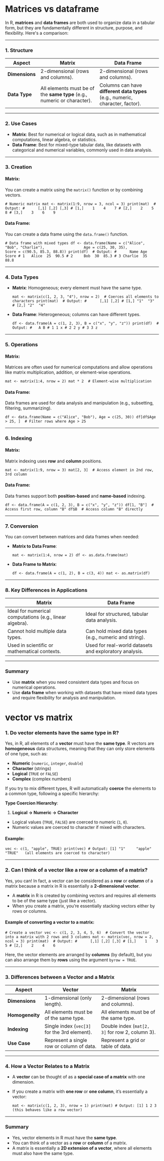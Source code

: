 # Matrices vs dataframe

In R, **matrices** and **data frames** are both used to organize data in a tabular form, but they are fundamentally different in structure, purpose, and flexibility. Here's a comparison:

---

### **1\. Structure**

| **Aspect** | **Matrix** | **Data Frame** |
| --- | --- | --- |
| **Dimensions** | 2-dimensional (rows and columns). | 2-dimensional (rows and columns). |
| **Data Type** | All elements must be of the **same type** (e.g., numeric or character). | Columns can have **different data types** (e.g., numeric, character, factor). |

---

### **2\. Use Cases**

- **Matrix**: Best for numerical or logical data, such as in mathematical computations, linear algebra, or statistics.
- **Data Frame**: Best for mixed-type tabular data, like datasets with categorical and numerical variables, commonly used in data analysis.

---

### **3\. Creation**

#### **Matrix:**

You can create a matrix using the `matrix()` function or by combining vectors.

`# Numeric matrix mat <- matrix(1:9, nrow = 3, ncol = 3) print(mat)  # Output: #      [,1] [,2] [,3] # [1,]    1    4    7 # [2,]    2    5    8 # [3,]    3    6    9`

#### **Data Frame:**

You can create a data frame using the `data.frame()` function.

`# Data frame with mixed types df <- data.frame(Name = c("Alice", "Bob", "Charlie"),                  Age = c(25, 30, 35),                  Score = c(90.5, 85.3, 88.8)) print(df)  # Output: #      Name Age Score # 1   Alice  25  90.5 # 2     Bob  30  85.3 # 3 Charlie  35  88.8`

---

### **4\. Data Types**

- **Matrix**: Homogeneous; every element must have the same type.

  `mat <- matrix(c(1, 2, 3, "4"), nrow = 2)  # Coerces all elements to characters print(mat)  # Output: #      [,1] [,2] # [1,] "1"  "3"  # [2,] "2"  "4"`

- **Data Frame**: Heterogeneous; columns can have different types.

  `df <- data.frame(A = c(1, 2, 3), B = c("x", "y", "z")) print(df)  # Output: #   A B # 1 1 x # 2 2 y # 3 3 z`


---

### **5\. Operations**

#### **Matrix**:

Matrices are often used for numerical computations and allow operations like matrix multiplication, addition, or element-wise operations.

`mat <- matrix(1:4, nrow = 2) mat * 2  # Element-wise multiplication`

#### **Data Frame**:

Data frames are used for data analysis and manipulation (e.g., subsetting, filtering, summarizing).

`df <- data.frame(Name = c("Alice", "Bob"), Age = c(25, 30)) df[df$Age > 25, ]  # Filter rows where Age > 25`

---

### **6\. Indexing**

#### **Matrix**:

Matrix indexing uses **row** and **column** positions.

`mat <- matrix(1:9, nrow = 3) mat[2, 3]  # Access element in 2nd row, 3rd column`

#### **Data Frame**:

Data frames support both **position-based** and **name-based** indexing.

`df <- data.frame(A = c(1, 2, 3), B = c("x", "y", "z")) df[1, "B"]  # Access first row, column "B" df$B  # Access column "B" directly`

---

### **7\. Conversion**

You can convert between matrices and data frames when needed:

- **Matrix to Data Frame**:

  `mat <- matrix(1:4, nrow = 2) df <- as.data.frame(mat)`

- **Data Frame to Matrix**:

  `df <- data.frame(A = c(1, 2), B = c(3, 4)) mat <- as.matrix(df)`


---

### **8\. Key Differences in Applications**

| **Matrix** | **Data Frame** |
| --- | --- |
| Ideal for numerical computations (e.g., linear algebra). | Ideal for structured, tabular data analysis. |
| Cannot hold multiple data types. | Can hold mixed data types (e.g., numeric and string). |
| Used in scientific or mathematical contexts. | Used for real-world datasets and exploratory analysis. |

---

### **Summary**

- Use **matrix** when you need consistent data types and focus on numerical operations.
- Use **data frame** when working with datasets that have mixed data types and require flexibility for analysis and manipulation.

# vector vs matrix
### **1\. Do vector elements have the same type in R?**

Yes, in R, all elements of a **vector** must have the **same type**. R vectors are **homogeneous** data structures, meaning that they can only store elements of one type, such as:

- **Numeric** (`numeric`, `integer`, `double`)
- **Character** (strings)
- **Logical** (`TRUE` or `FALSE`)
- **Complex** (complex numbers)

If you try to mix different types, R will automatically **coerce** the elements to a common type, following a specific hierarchy:

**Type Coercion Hierarchy**:

1. **Logical → Numeric → Character**
  - Logical values (`TRUE`, `FALSE`) are coerced to numeric (`1`, `0`).
  - Numeric values are coerced to character if mixed with characters.

#### Example:

`vec <- c(1, "apple", TRUE) print(vec) # Output: [1] "1"     "apple" "TRUE"   (all elements are coerced to character)`

---

### **2\. Can I think of a vector like a row or a column of a matrix?**

Yes, you can! In fact, a vector can be considered as a **row** or **column** of a matrix because a matrix in R is essentially a **2-dimensional vector**.

- A **matrix** in R is created by combining vectors and requires all elements to be of the same type (just like a vector).
- When you create a matrix, you’re essentially stacking vectors either by rows or columns.

#### Example of converting a vector to a matrix:

`# Create a vector vec <- c(1, 2, 3, 4, 5, 6)  # Convert the vector into a matrix with 2 rows and 3 columns mat <- matrix(vec, nrow = 2, ncol = 3) print(mat)  # Output: #      [,1] [,2] [,3] # [1,]    1    3    5 # [2,]    2    4    6`

Here, the vector elements are arranged by **columns** (by default), but you can also arrange them by **rows** using the argument `byrow = TRUE`.

---

### **3\. Differences between a Vector and a Matrix**

| **Aspect** | **Vector** | **Matrix** |
| --- | --- | --- |
| **Dimensions** | 1-dimensional (only length). | 2-dimensional (rows and columns). |
| **Homogeneity** | All elements must be of the same type. | All elements must be of the same type. |
| **Indexing** | Single index (`vec[3]` for the 3rd element). | Double index (`mat[2, 3]` for row 2, column 3). |
| **Use Case** | Represent a single row or column of data. | Represent a grid or table of data. |

---

### **4\. How a Vector Relates to a Matrix**

- A **vector** can be thought of as a **special case of a matrix** with one dimension.
- If you create a matrix with **one row** or **one column**, it’s essentially a vector:

  `mat <- matrix(c(1, 2, 3), nrow = 1) print(mat) # Output: [1] 1 2 3 (this behaves like a row vector)`


---

### **Summary**

- Yes, vector elements in R must have the **same type**.
- You can think of a vector as a **row** or **column** of a matrix.
- A matrix is essentially a **2D extension of a vector**, where all elements must also have the same type.
